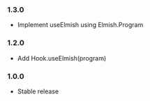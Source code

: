 ### 1.3.0

* Implement useElmish using Elmish.Program

### 1.2.0

* Add Hook.useElmish(program)

### 1.0.0

* Stable release
